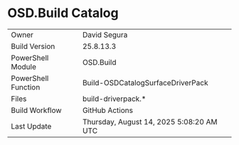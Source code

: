 ﻿# OSD.Build Catalog

| | |
|-|-|
| Owner | David Segura |
| Build Version | 25.8.13.3 |
| PowerShell Module | OSD.Build |
| PowerShell Function | Build-OSDCatalogSurfaceDriverPack |
| Files | build-driverpack.* |
| Build Workflow | GitHub Actions |
| Last Update | Thursday, August 14, 2025 5:08:20 AM UTC |
